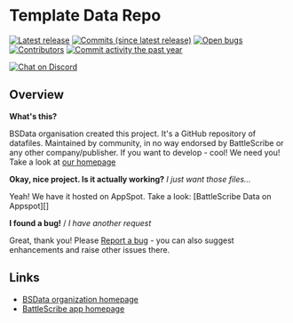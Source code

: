 Template Data Repo
==================

[![Latest release](https://img.shields.io/github/release/BSData/5PFH_Tactics.svg?style=flat-square)](https://github.com/BSData/5PFH_Tactics/releases/latest)
[![Commits (since latest release)](https://img.shields.io/github/commits-since/BSData/5PFH_Tactics/latest.svg?style=flat-square)](https://github.com/BSData/5PFH_Tactics/releases)
[![Open bugs](https://img.shields.io/github/issues/BSData/5PFH_Tactics/bug.svg?style=flat-square&label=bugs)](https://github.com/BSData/5PFH_Tactics/issues?q=is%3Aissue+is%3Aopen+label%3Abug)
[![Contributors](https://img.shields.io/github/contributors/BSData/5PFH_Tactics.svg?style=flat-square)](https://github.com/BSData/5PFH_Tactics/graphs/contributors)
[![Commit activity the past year](https://img.shields.io/github/commit-activity/y/BSData/5PFH_Tactics.svg?style=flat-square)](https://github.com/BSData/5PFH_Tactics/pulse/monthly)

[![Chat on Discord](https://img.shields.io/discord/558412685981777922.svg?logo=discord&style=popout-square)](https://www.bsdata.net/discord)

## Overview ##

__What's this?__

BSData organisation created this project. It's a GitHub repository of datafiles.
Maintained by community, in no way endorsed by BattleScribe or any other company/publisher. If you want
to develop - cool! We need you! Take a look at [our homepage][BSData.net]

__Okay, nice project. Is it actually working?__ _I just want those files..._

Yeah! We have it hosted on AppSpot. Take a look: [BattleScribe Data on Appspot][]

__I found a bug!__ / *I have another request*

Great, thank you! Please [Report a bug][bug report] - you can also suggest enhancements and raise other issues there.

## Links ##

* [BSData organization homepage][BSData.net]
* [BattleScribe app homepage](https://www.battlescribe.net/)

[BSData.net]: https://www.bsdata.net/
[bug report]: https://github.com/BSData/5PFH_Tactics/issues/new/choose
